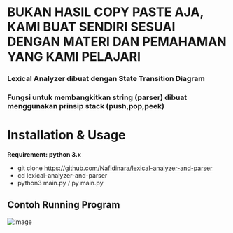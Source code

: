 # BUKAN HASIL COPY PASTE AJA, KAMI BUAT SENDIRI SESUAI DENGAN MATERI DAN PEMAHAMAN YANG KAMI PELAJARI

### Lexical Analyzer dibuat dengan State Transition Diagram
### Fungsi untuk membangkitkan string (parser) dibuat menggunakan prinsip stack (push,pop,peek)


# Installation & Usage
**Requirement: python 3.x**
- git clone https://github.com/Nafidinara/lexical-analyzer-and-parser
- cd lexical-analyzer-and-parser
- python3 main.py / py main.py

## Contoh Running Program
![image](https://github.com/Nafidinara/lexical-analyzer-and-parser/assets/49785290/ee1b5bb0-d412-4e85-a9b0-4927ce532845)

